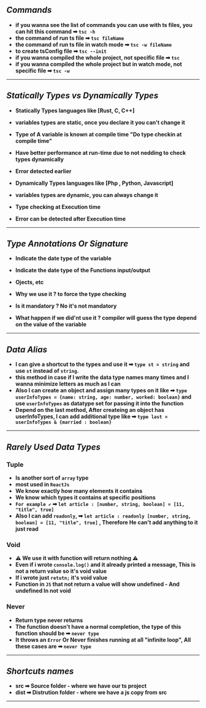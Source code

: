 ## _Commands_

- **if you wanna see the list of commands you can use with ts files, you can hit this command ➡ `tsc -h`**
- **the command of run ts file ➡ `tsc fileName`**
- **the command of run ts file in watch mode ➡ `tsc -w fileName`**
- **to create tsConfig file ➡ `tsc --init`**
- **if you wanna compiled the whole project, not specific file ➡ `tsc`**
- **if you wanna compiled the whole project but in watch mode, not specific file ➡ `tsc -w`**

---

## _Statically Types vs Dynamically Types_

- **Statically Types languages like [Rust, C, C++]**
- **variables types are static, once you declare it you can't change it**
- **Type of A variable is known at compile time "Do type checkin at compile time"**
- **Have better performance at run-time due to not nedding to check types dynamically**
- **Error detected earlier**

- **Dynamically Types languages like [Php , Python, Javascript]**
- **variables types are dynamic, you can always change it**
- **Type checking at Execution time**
- **Error can be detected after Execution time**

---

## _Type Annotations Or Signature_

- **Indicate the date type of the variable**
- **Indicate the date type of the Functions input/output**
- **Ojects, etc**

- **Why we use it ? to force the type checking**
- **Is it mandatory ? No it's not mandatory**
- **What happen if we did'nt use it ? compiler will guess the type depend on the value of the variable**

---

## _Data Alias_

- **I can give a shortcut to the types and use it ➡ `type st = string` and use `st` instead of `string`.**
- **this method in case if I write the data type names many times and I wanna minimize letters as much as I can**
- **Also I can create an object and assign many types on it like ➡ `type userInfoTypes = {name: string, age: number, worked: boolean}` and use `userInfoTypes` as datatype set for passing it into the function**
- **Depend on the last method, After createing an object has userInfoTypes, I can add additional type like ➡ `type last = userInfoTypes & {married : boolean}`**

---

## _Rarely Used Data Types_

### **Tuple**

- **Is another sort of `array` type**
- **most used in `ReactJs`**
- **We know exactly how many elements it contains**
- **We know which types it contains at specific positions**
- **`For example ✔` ➡ `let article : [number, string, boolean] = [11, "title", true]`**
- **Also I can add `readonly`, ➡ `let article : readonly [number, string, boolean] = [11, "title", true]` , Therefore He can't add anything to it just read**

### **Void**

- **⚠ We use it with function will return nothing ⚠**
- **Even if i wrote `console.log()` and it already printed a message, This is not a return value so it's void value**
- **If i wrote just `retutn;` it's void value**
- **Function in `JS` that not return a value will show undefined - And undefined In not void**

### **Never**

- **Return type never returns**
- **The function doesn't have a normal completion, the type of this function should be ➡ `never type`**
- **It throws an `Error` Or Never finishes running at all "infinite loop", All these cases are ➡ `never type`**

---

## _Shortcuts names_

- **src ➡ Source folder - where we have our ts project**
- **dist ➡ Distrution folder - where we have a js copy from src**

---
